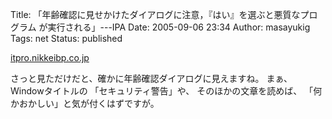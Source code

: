 Title: 「年齢確認に見せかけたダイアログに注意，『はい』を選ぶと悪質なプログラム が実行される」---IPA
Date: 2005-09-06 23:34
Author: masayukig
Tags: net
Status: published

[itpro.nikkeibp.co.jp](http://itpro.nikkeibp.co.jp/article/NEWS/20050905/220603/)

さっと見ただけだと、確かに年齢確認ダイアログに見えますね。
まぁ、Windowタイトルの
「セキュリティ警告」や、
そのほかの文章を読めば、
「何かおかしい」と気が付くはずですが。
